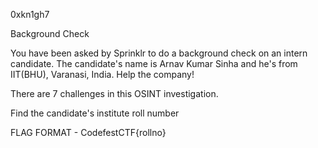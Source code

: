 0xkn1gh7

Background Check

You have been asked by Sprinklr to do a background check on an intern candidate. The candidate's name is Arnav Kumar Sinha and he's from IIT(BHU), Varanasi, India. Help the company!

There are 7 challenges in this OSINT investigation.

Find the candidate's institute roll number

FLAG FORMAT - CodefestCTF{rollno}
